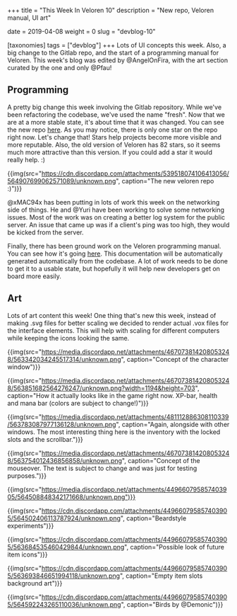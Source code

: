 +++
title = "This Week In Veloren 10"
description = "New repo, Veloren manual, UI art"

date = 2019-04-08
weight = 0
slug = "devblog-10"

[taxonomies]
tags = ["devblog"]
+++
Lots of UI concepts this week. Also, a big change to the Gitlab repo, and the start of a programming manual for Veloren. This week's blog was edited by @AngelOnFira, with the art section curated by the one and only @Pfau!

## Programming

A pretty big change this week involving the Gitlab repository. While we've been refactoring the codebase, we've used the name "fresh". Now that we are at a more stable state, it's about time that it was changed. You can see the new repo [here](https://gitlab.com/veloren/veloren). As you may notice, there is only one star on the repo right now. Let's change that! Stars help projects become more visible and more reputable. Also, the old version of Veloren has 82 stars, so it seems much more attractive than this version. If you could add a star it would really help. :)

{{img(src="https://cdn.discordapp.com/attachments/539518074106413056/564907699062571089/unknown.png", caption="The new veloren repo :)")}}

@xMAC94x has been putting in lots of work this week on the networking side of things. He and @Yuri have been working to solve some networking issues. Most of the work was on creating a better log system for the public server. An issue that came up was if a client's ping was too high, they would be kicked from the server.

Finally, there has been ground work on the Veloren programming manual. You can see how it's going [here](https://manual.veloren.net/). This documentation will be automatically generated automatically from the codebase. A lot of work needs to be done to get it to a usable state, but hopefully it will help new developers get on board more easily.

## Art

Lots of art content this week! One thing that's new this week, instead of making .svg files for better scaling we decided to render actual .vox files for the interface elements. This will help with scaling for different computers while keeping the icons looking the same.

{{img(src="https://media.discordapp.net/attachments/467073814208053248/563342034245517314/unknown.png", caption="Concept of the character window")}}

{{img(src="https://media.discordapp.net/attachments/467073814208053248/563851682564276247/unknown.png?width=1194&height=703", caption="How it actually looks like in the game right now. XP-bar, health and mana bar (colors are subject to change!)")}}

{{img(src="https://media.discordapp.net/attachments/481112886308110339/563783087977136128/unknown.png", caption="Again, alongside with other windows. The most interesting thing here is the inventory with the locked slots and the scrollbar.")}}

{{img(src="https://media.discordapp.net/attachments/467073814208053248/563754012436856858/unknown.png", caption="Concept of the mouseover. The text is subject to change and was just for testing purposes.")}}

{{img(src="https://media.discordapp.net/attachments/449660795857403905/564508848342171668/unknown.png")}}

{{img(src="https://cdn.discordapp.com/attachments/449660795857403905/564502406113787924/unknown.png", caption="Beardstyle experiments")}}

{{img(src="https://cdn.discordapp.com/attachments/449660795857403905/563684535460429844/unknown.png", caption="Possible look of future item icons")}}

{{img(src="https://cdn.discordapp.com/attachments/449660795857403905/563693846651994118/unknown.png", caption="Empty item slots background art")}}

{{img(src="https://cdn.discordapp.com/attachments/449660795857403905/564592243265110036/unknown.png", caption="Birds by @Demonic")}}
